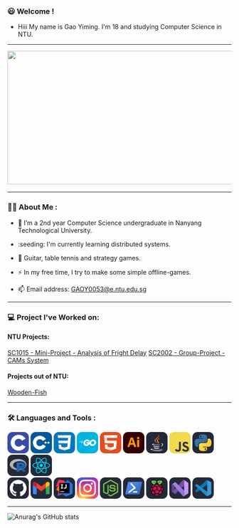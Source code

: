 ### :smiley: Welcome !

- Hiii My name is Gao Yiming. I'm 18 and studying Computer Science in NTU. 

---

<div align="center">
  <img src="https://media.giphy.com/media/dWesBcTLavkZuG35MI/giphy.gif" width="600" height="300"/>
</div>

---

### :man_technologist: About Me :

- :telescope: I’m a 2nd year Computer Science undergraduate in Nanyang Technological University. 

- :seeding: I'm currently learning distributed systems.

- :smiling_face_with_three_hearts: Guitar, table tennis and strategy games. 

- :zap: In my free time, I try to make some simple offline-games. 

- :mailbox: Email address: GAOY0053@e.ntu.edu.sg

---

### :computer: Project I've Worked on: 

#### NTU Projects: 
[SC1015 - Mini-Project - Analysis of Fright Delay](https://github.com/YichenG170/SC1015_TUTB113_Team11_Mini-Project)
[SC2002 - Group-Project - CAMs System](https://github.com/regan91/SC2002-Group-Project)

#### Projects out of NTU: 
[Wooden-Fish](https://github.com/hellohi-ll/Electronic-MuYu)

---

### :hammer_and_wrench: Languages and Tools : 

<div>
  <img src="./icons/C.svg" width="48">
  <img src="./icons/CPP.svg" width="48">
  <img src="./icons/CSS.svg" width="48">
  <img src="./icons/GoLang.svg" width="48">
  <img src="./icons/HTML.svg" width="48">
  <img src="./icons/Illustrator.svg" width="48">
  <img src="./icons/Java-Dark.svg" width="48">
  <img src="./icons/JavaScript.svg" width="48">
  <img src="./icons/Python-Dark.svg" width="48">
  <img src="./icons/R-Dark.svg" width="48">
  <img src="./icons/React-Dark.svg" width="48">
</div>

<div>
  <img src="./icons/Github-Dark.svg" width="48">
  <img src="./icons/Gmail-Dark.svg" width="48">
  <img src="./icons/Idea-Dark.svg" width="48">
  <img src="./icons/Instagram.svg" width="48">
  <img src="./icons/NodeJS-Dark.svg" width="48">
  <img src="./icons/Powershell-Dark.svg" width="48">
  <img src="./icons/RaspberryPi-Dark.svg" width="48">
  <img src="./icons/VisualStudio-Dark.svg" width="48">
  <img src="./icons/VSCode-Dark.svg" width="48">
</div>

---

![Anurag's GitHub stats](https://github-readme-stats.vercel.app/api?username=YichenG170&show_icons=true&theme=radical)
